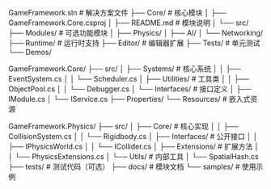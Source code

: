 GameFramework.sln                # 解决方案文件
├── Core/                       # 核心模块
│   ├── GameFramework.Core.csproj
│   ├── README.md               # 模块说明
│   └── src/
├── Modules/                    # 可选功能模块
│   ├── Physics/
│   ├── AI/
│   └── Networking/
├── Runtime/                    # 运行时支持
├── Editor/                     # 编辑器扩展
├── Tests/                      # 单元测试
└── Demos/ 


GameFramework.Core/
├── src/
│   ├── Systems/            # 核心系统
│   │   ├── EventSystem.cs
│   │   └── Scheduler.cs
│   ├── Utilities/          # 工具类
│   │   ├── ObjectPool.cs
│   │   └── Debugger.cs
│   └── Interfaces/         # 接口定义
│       ├── IModule.cs
│       └── IService.cs
├── Properties/
└── Resources/             # 嵌入式资源


GameFramework.Physics/
├── src/
│   ├── Core/               # 核心实现
│   │   ├── CollisionSystem.cs
│   │   └── Rigidbody.cs
│   ├── Interfaces/         # 公开接口
│   │   ├── IPhysicsWorld.cs
│   │   └── ICollider.cs
│   ├── Extensions/         # 扩展方法
│   │   └── PhysicsExtensions.cs
│   └── Utils/             # 内部工具
│       └── SpatialHash.cs
├── tests/                 # 测试代码（可选）
├── docs/                 # 模块文档
└── samples/              # 使用示例
